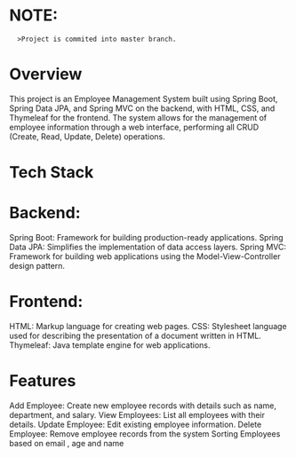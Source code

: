 # NOTE: 
      >Project is commited into master branch.

# Overview
This project is an Employee Management System built using Spring Boot, Spring Data JPA, and Spring MVC on the backend, with HTML, CSS, and Thymeleaf for the frontend. The system allows for the management of employee information through a web interface, performing all CRUD (Create, Read, Update, Delete) operations.

# Tech Stack
# Backend:

Spring Boot: Framework for building production-ready applications.
Spring Data JPA: Simplifies the implementation of data access layers.
Spring MVC: Framework for building web applications using the Model-View-Controller design pattern.
# Frontend:

HTML: Markup language for creating web pages.
CSS: Stylesheet language used for describing the presentation of a document written in HTML.
Thymeleaf: Java template engine for web applications.
# Features
Add Employee: Create new employee records with details such as name, department, and salary.
View Employees: List all employees with their details.
Update Employee: Edit existing employee information.
Delete Employee: Remove employee records from the system
Sorting Employees based on email , age and name 
